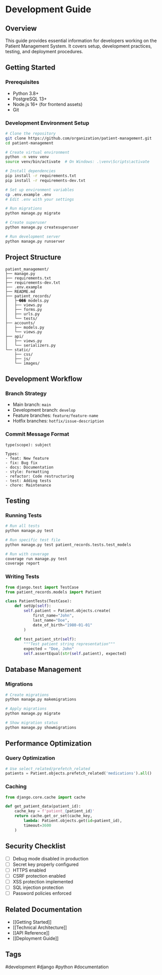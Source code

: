 # Development Guide

## Overview
This guide provides essential information for developers working on the Patient Management System. It covers setup, development practices, testing, and deployment procedures.

## Getting Started

### Prerequisites
- Python 3.8+
- PostgreSQL 13+
- Node.js 16+ (for frontend assets)
- Git

### Development Environment Setup
```bash
# Clone the repository
git clone https://github.com/organization/patient-management.git
cd patient-management

# Create virtual environment
python -m venv venv
source venv/bin/activate  # On Windows: .\venv\Scripts\activate

# Install dependencies
pip install -r requirements.txt
pip install -r requirements-dev.txt

# Set up environment variables
cp .env.example .env
# Edit .env with your settings

# Run migrations
python manage.py migrate

# Create superuser
python manage.py createsuperuser

# Run development server
python manage.py runserver
```

## Project Structure
```
patient_management/
├── manage.py
├── requirements.txt
├── requirements-dev.txt
├── .env.example
├── README.md
├── patient_records/
│   ├─��� models.py
│   ├── views.py
│   ├── forms.py
│   ├── urls.py
│   └── tests/
├── accounts/
│   ├── models.py
│   └── views.py
├── api/
│   ├── views.py
│   └── serializers.py
└── static/
    ├── css/
    ├── js/
    └── images/
```

## Development Workflow

### Branch Strategy
- Main branch: `main`
- Development branch: `develop`
- Feature branches: `feature/feature-name`
- Hotfix branches: `hotfix/issue-description`

### Commit Message Format
```
type(scope): subject

Types:
- feat: New feature
- fix: Bug fix
- docs: Documentation
- style: Formatting
- refactor: Code restructuring
- test: Adding tests
- chore: Maintenance
```

## Testing

### Running Tests
```bash
# Run all tests
python manage.py test

# Run specific test file
python manage.py test patient_records.tests.test_models

# Run with coverage
coverage run manage.py test
coverage report
```

### Writing Tests
```python
from django.test import TestCase
from patient_records.models import Patient

class PatientTests(TestCase):
    def setUp(self):
        self.patient = Patient.objects.create(
            first_name="John",
            last_name="Doe",
            date_of_birth="1980-01-01"
        )
    
    def test_patient_str(self):
        """Test patient string representation"""
        expected = "Doe, John"
        self.assertEqual(str(self.patient), expected)
```

## Database Management

### Migrations
```bash
# Create migrations
python manage.py makemigrations

# Apply migrations
python manage.py migrate

# Show migration status
python manage.py showmigrations
```

## Performance Optimization

### Query Optimization
```python
# Use select_related/prefetch_related
patients = Patient.objects.prefetch_related('medications').all()
```

### Caching
```python
from django.core.cache import cache

def get_patient_data(patient_id):
    cache_key = f'patient_{patient_id}'
    return cache.get_or_set(cache_key, 
        lambda: Patient.objects.get(id=patient_id),
        timeout=3600
    )
```

## Security Checklist
- [ ] Debug mode disabled in production
- [ ] Secret key properly configured
- [ ] HTTPS enabled
- [ ] CSRF protection enabled
- [ ] XSS protection implemented
- [ ] SQL injection protection
- [ ] Password policies enforced

## Related Documentation
- [[Getting Started]]
- [[Technical Architecture]]
- [[API Reference]]
- [[Deployment Guide]]

## Tags
#development #django #python #documentation 